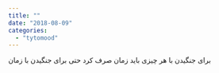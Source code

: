```yaml
---
title: ""
date: "2018-08-09"
categories: 
  - "tytomood"
---
```


برای جنگیدن با هر چیزی باید زمان صرف کرد حتی برای جنگیدن با زمان
